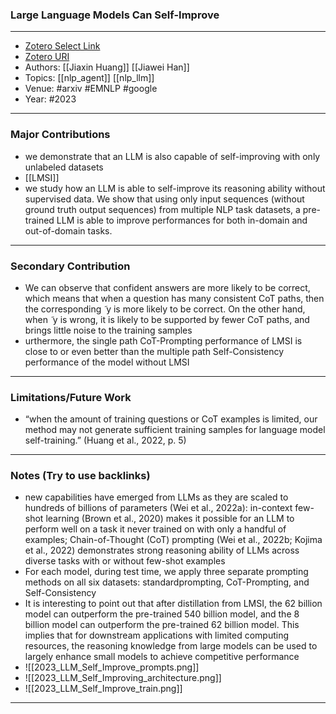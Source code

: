 ### Large Language Models Can Self-Improve
---
- [Zotero Select Link](zotero://select/groups/2480461/items/DVP7U9E7)
- [Zotero URI](https://www.zotero.org/groups/2480461/items/DVP7U9E7)
- Authors: [[Jiaxin Huang]] [[Jiawei Han]]
- Topics: [[nlp_agent]] [[nlp_llm]]
- Venue: #arxiv #EMNLP  #google 
- Year: #2023

---
### Major Contributions
- we demonstrate that an LLM is also capable of self-improving with only unlabeled datasets
- [[LMSI]]
- we study how an LLM is able to self-improve its reasoning ability without supervised data. We show that using only input sequences (without ground truth output sequences) from multiple NLP task datasets, a pre-trained LLM is able to improve performances for both in-domain and out-of-domain tasks.
---
### Secondary Contribution
- We can observe that confident answers are more likely to be correct, which means that when a question has many consistent CoT paths, then the corresponding  ̃ y is more likely to be correct. On the other hand, when  ̃ y is wrong, it is likely to be supported by fewer CoT paths, and brings little noise to the training samples
- urthermore, the single path CoT-Prompting performance of LMSI is close to or even better than the multiple path Self-Consistency performance of the model without LMSI
---
### Limitations/Future Work
- “when the amount of training questions or CoT examples is limited, our method may not generate sufficient training samples for language model self-training.” (Huang et al., 2022, p. 5)
---
### Notes (Try to use backlinks)
- new capabilities have emerged from LLMs as they are scaled to hundreds of billions of parameters (Wei et al., 2022a): in-context few-shot learning (Brown et al., 2020) makes it possible for an LLM to perform well on a task it never trained on with only a handful of examples; Chain-of-Thought (CoT) prompting (Wei et al., 2022b; Kojima et al., 2022) demonstrates strong reasoning ability of LLMs across diverse tasks with or without few-shot examples
- For each model, during test time, we apply three separate prompting methods on all six datasets: standardprompting, CoT-Prompting, and Self-Consistency
- It is interesting to point out that after distillation from LMSI, the 62 billion model can outperform the pre-trained 540 billion model, and the 8 billion model can outperform the pre-trained 62 billion model. This implies that for downstream applications with limited computing resources, the reasoning knowledge from large models can be used to largely enhance small models to achieve competitive performance
- ![[2023_LLM_Self_Improve_prompts.png]]
- ![[2023_LLM_Self_Improving_architecture.png]]
- ![[2023_LLM_Self_Improve_train.png]]
---
